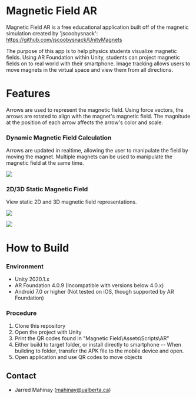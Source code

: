 
# Magnetic Field AR
Magnetic Field AR is a free educational application built off of the magnetic simulation created by 'jscoobysnack':
https://github.com/jscoobysnack/UnityMagnets

The purpose of this app is to help physics students visualize magnetic fields. Using AR Foundation within Unity, students can project magnetic fields on to real world with their smartphone. Image tracking allows users to move magnets in the virtual space and view them from all directions. 


# Features
Arrows are used to represent the magnetic field. Using force vectors, the arrows are rotated to align with the magnet's magnetic field. The magnitude at the position of each arrow affects the arrow's color and scale. 

### Dynamic Magnetic Field Calculation
Arrows  are updated in realtime, allowing the user to manipulate the field by moving the magnet.
Multiple magnets can be used to manipulate the magnetic field at the same time. 

![](Documents/gifs/DynamicFunction.gif)  


### 2D/3D Static Magnetic Field
View static 2D and 3D magnetic field representations. 

![](Documents/gifs/3DFunction.gif)  

![](Documents/gifs/2DFunction.gif)  

# How to Build
### Environment
  - Unity 2020.1.x
  - AR Foundation 4.0.9 (Incompatible with versions below 4.0.x)
  - Android 7.0 or higher (Not tested on iOS, though supported by AR Foundation)
### Procedure
1. Clone this repository
2. Open the project with Unity
3. Print the QR codes found in "Magnetic Field\Assets\Scripts\AR"
4. Either build to target folder, or install directly to smartphone
 -- When building to folder, transfer the APK file to the mobile device and open. 
5. Open application and use QR codes to move objects

## Contact
- Jarred Mahinay (mahinay@ualberta.ca)

